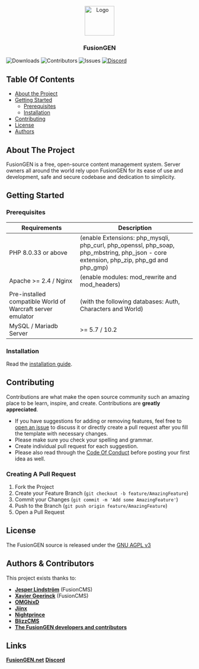 <p align="center">
  <a href="https://github.com/FusionGen/FusionGEN">
    <img src="https://avatars.githubusercontent.com/u/64651572" alt="Logo" width="80" height="80">
  </a>

  <h3 align="center">FusionGEN</h3>

</p>

![Downloads](https://img.shields.io/github/downloads/FusionGEN/FusionGEN/total) ![Contributors](https://img.shields.io/github/contributors/FusionGEN/FusionGEN?color=dark-green) ![Issues](https://img.shields.io/github/issues/FusionGEN/FusionGEN) [![Discord](https://img.shields.io/discord/217589275766685707.svg)](https://discord.com/invite/5nSt9puU4V "Our community hub on Discord") 

## Table Of Contents

* [About the Project](#about-the-project)
* [Getting Started](#getting-started)
  * [Prerequisites](#prerequisites)
  * [Installation](#installation)
* [Contributing](#contributing)
* [License](#license)
* [Authors](#authors)

## About The Project

FusionGEN is a free, open-source content management system. Server owners all around the world rely upon FusionGEN for its ease of use and development, safe and secure codebase and dedication to simplicity.

## Getting Started

### Prerequisites

| Requirements | Description |
| --- | --- |
| PHP 8.0.33 or above | (enable Extensions: php_mysqli, php_curl, php_openssl, php_soap, php_mbstring, php_json - core extension, php_zip, php_gd and php_gmp) |
| Apache >= 2.4 / Nginx | (enable modules: mod_rewrite and mod_headers) |
| Pre-installed compatible World of Warcraft server emulator | (with the following databases: Auth, Characters and World) |
| MySQL / Mariadb Server |  >= 5.7 / 10.2 |

### Installation

Read the [installation guide](INSTALL.md).

## Contributing

Contributions are what make the open source community such an amazing place to be learn, inspire, and create. Contributions are **greatly appreciated**.
* If you have suggestions for adding or removing features, feel free to [open an issue](https://github.com/FusionGen/FusionGEN/issues/new/choose) to discuss it or directly create a pull request after you fill the template with necessary changes.
* Please make sure you check your spelling and grammar.
* Create individual pull request for each suggestion.
* Please also read through the [Code Of Conduct](https://github.com/FusionGen/FusionGEN/blob/main/.github/CODE_OF_CONDUCT.md) before posting your first idea as well.

### Creating A Pull Request

1. Fork the Project
2. Create your Feature Branch (`git checkout -b feature/AmazingFeature`)
3. Commit your Changes (`git commit -m 'Add some AmazingFeature'`)
4. Push to the Branch (`git push origin feature/AmazingFeature`)
5. Open a Pull Request

## License

The FusionGEN source is released under the [GNU AGPL v3](https://github.com/FusionGen/FusionGEN/blob/main/LICENSE)

## Authors & Contributors

This project exists thanks to:

- **[Jesper Lindström](https://github.com/jesperlindstrom)** (FusionCMS)
- **[Xavier Geerinck](https://github.com/XavierGeerinck)** (FusionCMS)
- **[OMGhixD](https://github.com/OMGhixD-OG)**
- **[Jiinx](https://github.com/Jiinx)**
- **[Nightprince](https://github.com/Nightprince)**
- **[BlizzCMS](https://github.com/WoW-CMS/BlizzCMS)**
- **[The FusionGEN developers and contributors](https://github.com/FusionGen/FusionGEN/graphs/contributors)**

## Links

**[FusionGEN.net](https://FusionGEN.net/)**
**[Discord](https://discord.gg/5nSt9puU4V)**
